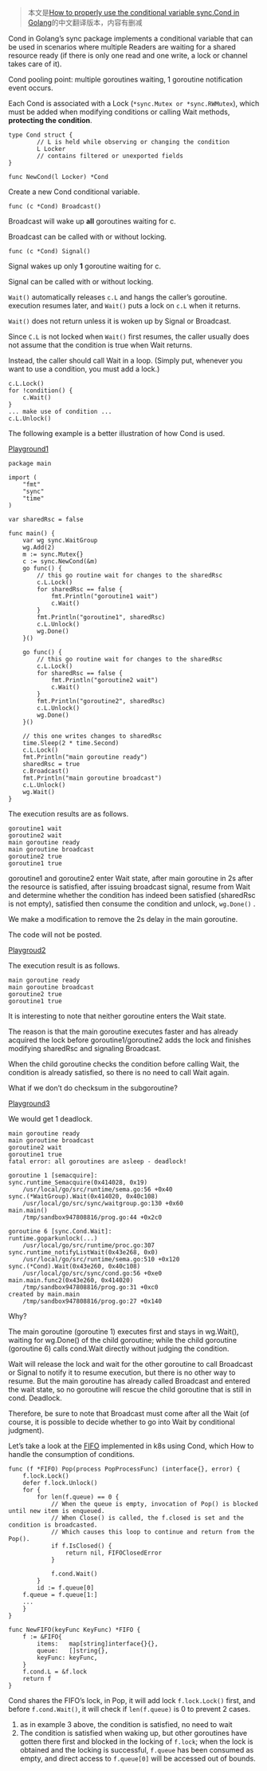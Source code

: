 > 本文是[How to properly use the conditional variable sync.Cond in Golang](https://www.sobyte.net/post/2022-07/go-sync-cond/)的中文翻译版本，内容有删减


Cond in Golang’s sync package implements a conditional variable that can be used in scenarios where multiple Readers are waiting for a shared resource ready (if there is only one read and one write, a lock or channel takes care of it).

Cond pooling point: multiple goroutines waiting, 1 goroutine notification event occurs.

Each Cond is associated with a Lock (`*sync.Mutex or *sync.RWMutex`), which must be added when modifying conditions or calling Wait methods, **protecting the condition**.

```
type Cond struct {
        // L is held while observing or changing the condition
        L Locker
        // contains filtered or unexported fields
}
```

```
func NewCond(l Locker) *Cond
```

Create a new Cond conditional variable.

```
func (c *Cond) Broadcast()
```

Broadcast will wake up **all** goroutines waiting for c.

Broadcast can be called with or without locking.

```
func (c *Cond) Signal()
```

Signal wakes up only **1** goroutine waiting for c.

Signal can be called with or without locking.

`Wait()` automatically releases `c.L` and hangs the caller’s goroutine. execution resumes later, and `Wait()` puts a lock on `c.L` when it returns.

`Wait()` does not return unless it is woken up by Signal or Broadcast.

Since `C.L` is not locked when `Wait()` first resumes, the caller usually does not assume that the condition is true when Wait returns.

Instead, the caller should call Wait in a loop. (Simply put, whenever you want to use a condition, you must add a lock.)

```
c.L.Lock()
for !condition() {
    c.Wait()
}
... make use of condition ...
c.L.Unlock()
```

The following example is a better illustration of how Cond is used.

[Playground1](https://play.golang.org/p/g2hyc2yDdJu)

```
package main

import (
    "fmt"
    "sync"
    "time"
)

var sharedRsc = false

func main() {
    var wg sync.WaitGroup
    wg.Add(2)
    m := sync.Mutex{}
    c := sync.NewCond(&m)
    go func() {
        // this go routine wait for changes to the sharedRsc
        c.L.Lock()
        for sharedRsc == false {
            fmt.Println("goroutine1 wait")
            c.Wait()
        }
        fmt.Println("goroutine1", sharedRsc)
        c.L.Unlock()
        wg.Done()
    }()

    go func() {
        // this go routine wait for changes to the sharedRsc
        c.L.Lock()
        for sharedRsc == false {
            fmt.Println("goroutine2 wait")
            c.Wait()
        }
        fmt.Println("goroutine2", sharedRsc)
        c.L.Unlock()
        wg.Done()
    }()

    // this one writes changes to sharedRsc
    time.Sleep(2 * time.Second)
    c.L.Lock()
    fmt.Println("main goroutine ready")
    sharedRsc = true
    c.Broadcast()
    fmt.Println("main goroutine broadcast")
    c.L.Unlock()
    wg.Wait()
}
```

The execution results are as follows.

```
goroutine1 wait
goroutine2 wait
main goroutine ready
main goroutine broadcast
goroutine2 true
goroutine1 true
```

goroutine1 and goroutine2 enter Wait state, after main goroutine in 2s after the resource is satisfied, after issuing broadcast signal, resume from Wait and determine whether the condition has indeed been satisfied (sharedRsc is not empty), satisfied then consume the condition and unlock, `wg.Done()` .

We make a modification to remove the 2s delay in the main goroutine.

The code will not be posted.

[Playgroud2](https://play.golang.org/p/9svW4WI4lXK)

The execution result is as follows.

```
main goroutine ready
main goroutine broadcast
goroutine2 true
goroutine1 true
```

It is interesting to note that neither goroutine enters the Wait state.

The reason is that the main goroutine executes faster and has already acquired the lock before goroutine1/goroutine2 adds the lock and finishes modifying sharedRsc and signaling Broadcast.

When the child goroutine checks the condition before calling Wait, the condition is already satisfied, so there is no need to call Wait again.

What if we don’t do checksum in the subgoroutine?

[Playground3](https://play.golang.org/p/vtHEVQCm6NC)

We would get 1 deadlock.

```
main goroutine ready
main goroutine broadcast
goroutine2 wait
goroutine1 true
fatal error: all goroutines are asleep - deadlock!

goroutine 1 [semacquire]:
sync.runtime_Semacquire(0x414028, 0x19)
    /usr/local/go/src/runtime/sema.go:56 +0x40
sync.(*WaitGroup).Wait(0x414020, 0x40c108)
    /usr/local/go/src/sync/waitgroup.go:130 +0x60
main.main()
    /tmp/sandbox947808816/prog.go:44 +0x2c0

goroutine 6 [sync.Cond.Wait]:
runtime.goparkunlock(...)
    /usr/local/go/src/runtime/proc.go:307
sync.runtime_notifyListWait(0x43e268, 0x0)
    /usr/local/go/src/runtime/sema.go:510 +0x120
sync.(*Cond).Wait(0x43e260, 0x40c108)
    /usr/local/go/src/sync/cond.go:56 +0xe0
main.main.func2(0x43e260, 0x414020)
    /tmp/sandbox947808816/prog.go:31 +0xc0
created by main.main
    /tmp/sandbox947808816/prog.go:27 +0x140
```

Why?

The main goroutine (goroutine 1) executes first and stays in wg.Wait(), waiting for wg.Done() of the child goroutine; while the child goroutine (goroutine 6) calls cond.Wait directly without judging the condition.

Wait will release the lock and wait for the other goroutine to call Broadcast or Signal to notify it to resume execution, but there is no other way to resume. But the main goroutine has already called Broadcast and entered the wait state, so no goroutine will rescue the child goroutine that is still in cond. Deadlock.

Therefore, be sure to note that Broadcast must come after all the Wait (of course, it is possible to decide whether to go into Wait by conditional judgment).

Let’s take a look at the [FIFO](https://github.com/kubernetes/kubernetes/blob/master/staging/src/k8s.io/client-go/tools/cache/fifo.go) implemented in k8s using Cond, which How to handle the consumption of conditions.

```
func (f *FIFO) Pop(process PopProcessFunc) (interface{}, error) {
    f.lock.Lock()
    defer f.lock.Unlock()
    for {
        for len(f.queue) == 0 {
            // When the queue is empty, invocation of Pop() is blocked until new item is enqueued.
            // When Close() is called, the f.closed is set and the condition is broadcasted.
            // Which causes this loop to continue and return from the Pop().
            if f.IsClosed() {
                return nil, FIFOClosedError
            }

            f.cond.Wait()
        }
        id := f.queue[0]
    f.queue = f.queue[1:]
    ...
    }
}

func NewFIFO(keyFunc KeyFunc) *FIFO {
    f := &FIFO{
        items:   map[string]interface{}{},
        queue:   []string{},
        keyFunc: keyFunc,
    }
    f.cond.L = &f.lock
    return f
}
```

Cond shares the FIFO’s lock, in Pop, it will add lock `f.lock.Lock()` first, and before `f.cond.Wait()`, it will check if `len(f.queue)` is 0 to prevent 2 cases.

1.  as in example 3 above, the condition is satisfied, no need to wait
2.  The condition is satisfied when waking up, but other goroutines have gotten there first and blocked in the locking of `f.lock`; when the lock is obtained and the locking is successful, `f.queue` has been consumed as empty, and direct access to `f.queue[0]` will be accessed out of bounds.